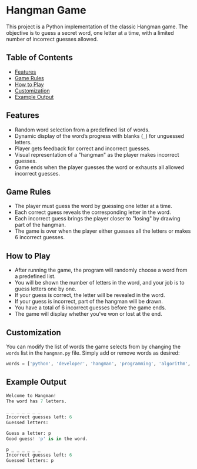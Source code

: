 # Hangman Game

This project is a Python implementation of the classic Hangman game. The objective is to guess a secret word, one letter at a time, with a limited number of incorrect guesses allowed.

## Table of Contents
- [Features](#features)
- [Game Rules](#game-rules)
- [How to Play](#how-to-play)
- [Customization](#customization)
- [Example Output](#example-output)

## Features
- Random word selection from a predefined list of words.
- Dynamic display of the word’s progress with blanks (`_`) for unguessed letters.
- Player gets feedback for correct and incorrect guesses.
- Visual representation of a "hangman" as the player makes incorrect guesses.
- Game ends when the player guesses the word or exhausts all allowed incorrect guesses.

## Game Rules
- The player must guess the word by guessing one letter at a time.
- Each correct guess reveals the corresponding letter in the word.
- Each incorrect guess brings the player closer to "losing" by drawing part of the hangman.
- The game is over when the player either guesses all the letters or makes 6 incorrect guesses.

## How to Play
- After running the game, the program will randomly choose a word from a predefined list.
- You will be shown the number of letters in the word, and your job is to guess letters one by one.
- If your guess is correct, the letter will be revealed in the word.
- If your guess is incorrect, part of the hangman will be drawn.
- You have a total of 6 incorrect guesses before the game ends.
- The game will display whether you've won or lost at the end.


## Customization
You can modify the list of words the game selects from by changing the `words` list in the `hangman.py` file. Simply add or remove words as desired:
```python
words = ['python', 'developer', 'hangman', 'programming', 'algorithm', 'function', 'variable']
```

## Example Output
```python
Welcome to Hangman!
The word has 7 letters.

_ _ _ _ _ _ _ 
Incorrect guesses left: 6
Guessed letters: 

Guess a letter: p
Good guess! 'p' is in the word.

p _ _ _ _ _ _ 
Incorrect guesses left: 6
Guessed letters: p
```
